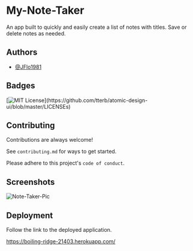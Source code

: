 
# My-Note-Taker

An app built to quickly and easily create a list of notes with titles.  Save or delete notes as needed.


## Authors

- [@JFlo1981](https://www.github.com/JFlo1981)


## Badges

[![MIT License](https://img.shields.io/apm/l/atomic-design-ui.svg?)](https://github.com/tterb/atomic-design-ui/blob/master/LICENSEs)



## Contributing

Contributions are always welcome!

See `contributing.md` for ways to get started.

Please adhere to this project's `code of conduct`.


## Screenshots

![Note-Taker-Pic](https://user-images.githubusercontent.com/88595179/163737687-cbaf1e31-e53e-4c58-92d5-451f0d9018c1.png)
## Deployment

Follow the link to the deployed application.

https://boiling-ridge-21403.herokuapp.com/